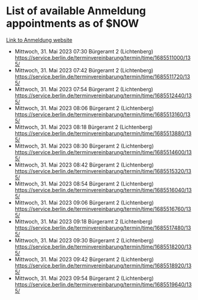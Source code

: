 # List of available Anmeldung appointments as of $NOW
[Link to Anmeldung website](https://service.berlin.de/terminvereinbarung/termin/tag.php?termin=1&anliegen[]=120686&dienstleisterlist=122210,122217,327316,122219,327312,122227,327314,122231,327346,122243,327348,122254,122252,329742,122260,329745,122262,329748,122271,327278,122273,327274,122277,327276,330436,122280,327294,122282,327290,122284,327292,122291,327270,122285,327266,122286,327264,122296,327268,150230,329760,122297,327286,122294,327284,122312,329763,122314,329775,122304,327330,122311,327334,122309,327332,317869,122281,327352,122279,329772,122283,122276,327324,122274,327326,122267,329766,122246,327318,122251,327320,122257,327322,122208,327298,122226,327300&herkunft=http%3A%2F%2Fservice.berlin.de%2Fdienstleistung%2F120686%2F)
- Mittwoch, 31. Mai 2023 07:30 Bürgeramt 2 (Lichtenberg) https://service.berlin.de/terminvereinbarung/termin/time/1685511000/135/
- Mittwoch, 31. Mai 2023 07:42 Bürgeramt 2 (Lichtenberg) https://service.berlin.de/terminvereinbarung/termin/time/1685511720/135/
- Mittwoch, 31. Mai 2023 07:54 Bürgeramt 2 (Lichtenberg) https://service.berlin.de/terminvereinbarung/termin/time/1685512440/135/
- Mittwoch, 31. Mai 2023 08:06 Bürgeramt 2 (Lichtenberg) https://service.berlin.de/terminvereinbarung/termin/time/1685513160/135/
- Mittwoch, 31. Mai 2023 08:18 Bürgeramt 2 (Lichtenberg) https://service.berlin.de/terminvereinbarung/termin/time/1685513880/135/
- Mittwoch, 31. Mai 2023 08:30 Bürgeramt 2 (Lichtenberg) https://service.berlin.de/terminvereinbarung/termin/time/1685514600/135/
- Mittwoch, 31. Mai 2023 08:42 Bürgeramt 2 (Lichtenberg) https://service.berlin.de/terminvereinbarung/termin/time/1685515320/135/
- Mittwoch, 31. Mai 2023 08:54 Bürgeramt 2 (Lichtenberg) https://service.berlin.de/terminvereinbarung/termin/time/1685516040/135/
- Mittwoch, 31. Mai 2023 09:06 Bürgeramt 2 (Lichtenberg) https://service.berlin.de/terminvereinbarung/termin/time/1685516760/135/
- Mittwoch, 31. Mai 2023 09:18 Bürgeramt 2 (Lichtenberg) https://service.berlin.de/terminvereinbarung/termin/time/1685517480/135/
- Mittwoch, 31. Mai 2023 09:30 Bürgeramt 2 (Lichtenberg) https://service.berlin.de/terminvereinbarung/termin/time/1685518200/135/
- Mittwoch, 31. Mai 2023 09:42 Bürgeramt 2 (Lichtenberg) https://service.berlin.de/terminvereinbarung/termin/time/1685518920/135/
- Mittwoch, 31. Mai 2023 09:54 Bürgeramt 2 (Lichtenberg) https://service.berlin.de/terminvereinbarung/termin/time/1685519640/135/

